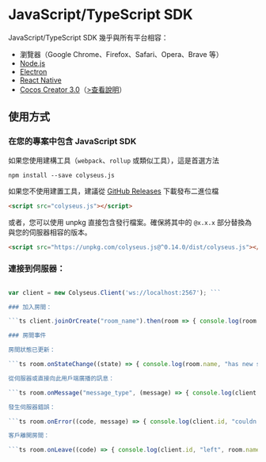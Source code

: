 # JavaScript/TypeScript SDK

JavaScript/TypeScript SDK 幾乎與所有平台相容：

- 瀏覽器（Google Chrome、Firefox、Safari、Opera、Brave 等）
- [Node.js](https://nodejs.org/)
- [Electron](https://github.com/electron/electron)
- [React Native](https://github.com/facebook/react-native)
- [Cocos Creator 3.0](https://cocos.com/creator)（[>查看說明](/getting-started/cocos-creator)）

## 使用方式

### 在您的專案中包含 JavaScript SDK

如果您使用建構工具（`webpack`、`rollup` 或類似工具），這是首選方法

``` npm install --save colyseus.js ```

如果您不使用建置工具，建議從 [GitHub Releases](https://github.com/colyseus/colyseus.js/releases) 下載發布二進位檔

```html
<script src="colyseus.js"></script>
```

或者，您可以使用 unpkg 直接包含發行檔案。確保將其中的 `@x.x.x` 部分替換為與您的伺服器相容的版本。

```html
<script src="https://unpkg.com/colyseus.js@^0.14.0/dist/colyseus.js"></script>
```

### 連接到伺服器：

```ts import * as Colyseus from "colyseus.js"; // 如果包含透過，則不需要 <script> tag.

var client = new Colyseus.Client('ws://localhost:2567'); ```

### 加入房間：

```ts client.joinOrCreate("room_name").then(room => { console.log(room.sessionId, "joined", room.name); }).catch(e => { console.log("JOIN ERROR", e); }); ```

### 房間事件

房間狀態已更新：

```ts room.onStateChange((state) => { console.log(room.name, "has new state:", state); }); ```

從伺服器或直接向此用戶端廣播的訊息：

```ts room.onMessage("message_type", (message) => { console.log(client.id, "received on", room.name, message); }); ```

發生伺服器錯誤：

```ts room.onError((code, message) => { console.log(client.id, "couldn't join", room.name); }); ```

客戶離開房間：

```ts room.onLeave((code) => { console.log(client.id, "left", room.name); }); ```